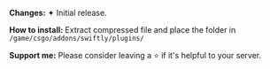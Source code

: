 <b>Changes:</b>
✦ Initial release.

<b>How to install:</b>
Extract compressed file and place the folder in <code>/game/csgo/addons/swiftly/plugins/</code>

<b>Support me:</b>
Please consider leaving a ⭐ if it's helpful to your server.
